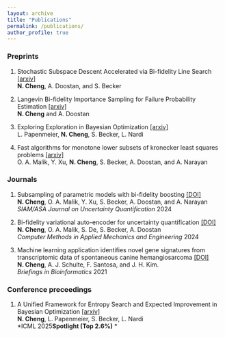 ```yaml
---
layout: archive
title: "Publications"
permalink: /publications/
author_profile: true
---
```

### Preprints

1. Stochastic Subspace Descent Accelerated via Bi-fidelity Line Search [\[arxiv\]](https://arxiv.org/abs/2505.00162)<br>
**N. Cheng**, A. Doostan, and S. Becker <br>

2. Langevin Bi-fidelity Importance Sampling for Failure Probability Estimation [\[arxiv\]](https://arxiv.org/abs/2503.17796)<br>
**N. Cheng** and A. Doostan <br>

3. Exploring Exploration in Bayesian Optimization [\[arxiv\]](https://arxiv.org/abs/2502.08208)<br>
L. Papenmeier, **N. Cheng**, S. Becker, L. Nardi<br>

4. Fast algorithms for monotone lower subsets of kronecker least squares problems [\[arxiv\]](https://arxiv.org/abs/2209.05662)<br>
O. A. Malik, Y. Xu, **N. Cheng**, S. Becker, A. Doostan, and A. Narayan<br>

### Journals
1. Subsampling of parametric models with bi-fidelity boosting [\[DOI\]](https://doi.org/10.1137/22M1524989)<br>
**N. Cheng**, O. A. Malik, Y. Xu, S. Becker, A. Doostan, and A. Narayan<br>
*SIAM/ASA Journal on Uncertainty Quantification* 2024

2. Bi-fidelity variational auto-encoder for uncertainty quantification [\[DOI\]](https://doi.org/10.1016/j.cma.2024.116793)<br>
**N. Cheng**, O. A. Malik, S. De, S. Becker, A. Doostan<br>
*Computer Methods in Applied Mechanics and Engineering* 2024

3. Machine learning application identifies novel gene signatures from transcriptomic data of spontaneous canine hemangiosarcoma [\[DOI\]](https://doi.org/10.1093/bib/bbaa252)<br>
**N. Cheng**, A. J. Schulte, F. Santosa, and J. H. Kim.<br>
*Briefings in Bioinformatics* 2021

### Conference preceedings

1. A Unified Framework for Entropy Search and Expected Improvement in Bayesian Optimization [\[arxiv\]](https://arxiv.org/abs/2501.18756)<br>
**N. Cheng**, L. Papenmeier, S. Becker, L. Nardi<br>
*ICML 2025**Spotlight (Top 2.6%)** *
